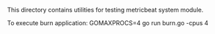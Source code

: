 This directory contains utilities for testing metricbeat system module.

To execute burn application:
GOMAXPROCS=4 go run burn.go -cpus 4


